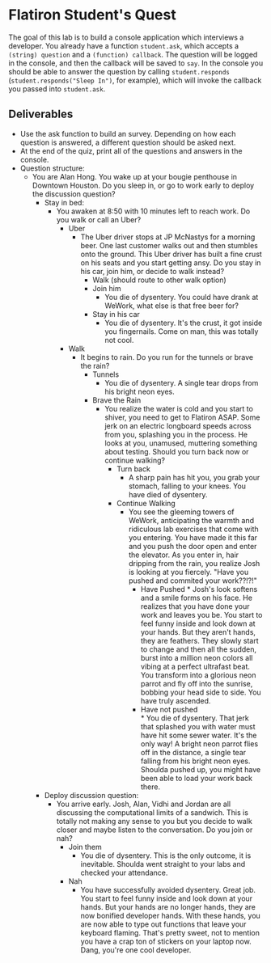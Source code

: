 # Flatiron Student's Quest

The goal of this lab is to build a console application which interviews a developer.
You already have a function `student.ask`, which accepts a `(string) question` and a `(function) callback`.
The question will be logged in the console, and then the callback will be saved to `say`.
In the console you should be able to answer the question by calling `student.responds` (`student.responds("Sleep In")`, for example), which will invoke the callback you passed into `student.ask`.

## Deliverables

- Use the ask function to build an survey. Depending on how each question is answered, a different question should be asked next.
- At the end of the quiz, print all of the questions and answers in the console.
- Question structure:
  - You are Alan Hong. You wake up at your bougie penthouse in Downtown Houston. Do you sleep in, or go to work early to deploy the discussion question?
    - Stay in bed:
      - You awaken at 8:50 with 10 minutes left to reach work. Do you walk or call an Uber?
        - Uber
          - The Uber driver stops at JP McNastys for a morning beer. One last customer walks out and then stumbles onto the ground. This Uber driver has built a fine crust on his seats and you start getting ansy. Do you stay in his car, join him, or decide to walk instead?
            - Walk (should route to other walk option)
            - Join him
              - You die of dysentery. You could have drank at WeWork, what else is that free beer for?
            - Stay in his car
              - You die of dysentery. It's the crust, it got inside you fingernails. Come on man, this was totally not cool.
        - Walk
          - It begins to rain. Do you run for the tunnels or brave the rain?
            - Tunnels
              - You die of dysentery. A single tear drops from his bright neon eyes.
            - Brave the Rain
              - You realize the water is cold and you start to shiver, you need to get to Flatiron ASAP. Some jerk on an electric longboard speeds across from you, splashing you in the process. He looks at you, unamused, muttering something about testing. Should you turn back now or continue walking?
                - Turn back
                  - A sharp pain has hit you, you grab your stomach, falling to your knees. You have died of dysentery.
                - Continue Walking
                  - You see the gleeming towers of WeWork, anticipating the warmth and ridiculous lab exercises that come with you entering. You have made it this far and you push the door open and enter the elevator. As you enter in, hair dripping from the rain, you realize Josh is looking at you fiercely. "Have you pushed and commited your work??!?!"
                    - Have Pushed \* Josh's look softens and a smile forms on his face. He realizes that you have done your work and leaves you be. You start to feel funny inside and look down at your hands. But they aren't hands, they are feathers. They slowly start to change and then all the sudden, burst into a million neon colors all vibing at a perfect ultrafast beat. You transform into a glorious neon parrot and fly off into the sunrise, bobbing your head side to side. You have truly ascended.
                    - Have not pushed  
                       \* You die of dysentery. That jerk that splashed you with water must have hit some sewer water. It's the only way! A bright neon parrot flies off in the distance, a single tear falling from his bright neon eyes. Shoulda pushed up, you might have been able to load your work back there.
    - Deploy discussion question:
      - You arrive early. Josh, Alan, Vidhi and Jordan are all discussing the computational limits of a sandwich. This is totally not making any sense to you but you decide to walk closer and maybe listen to the conversation. Do you join or nah?
        - Join them
          - You die of dysentery. This is the only outcome, it is inevitable. Shoulda went straight to your labs and checked your attendance.
        - Nah
          - You have successfully avoided dysentery. Great job. You start to feel funny inside and look down at your hands. But your hands are no longer hands, they are now bonified developer hands. With these hands, you are now able to type out functions that leave your keyboard flaming. That's pretty sweet, not to mention you have a crap ton of stickers on your laptop now. Dang, you're one cool developer.
